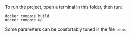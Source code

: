 To run the project, open a terminal in this folder, then run:

    docker compose build
    docker compose up

Some parameters can be comfortably tuned in the file `.env`.
